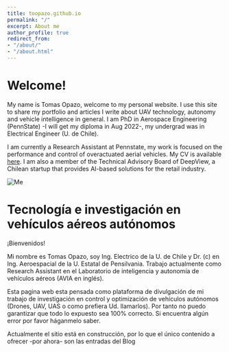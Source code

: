 ```yaml
---
title: toopazo.github.io
permalink: "/"
excerpt: About me
author_profile: true
redirect_from:
- "/about/"
- "/about.html"
---
```


# Welcome!

My name is Tomas Opazo, welcome to my personal website. I use this site to share my portfolio and articles I write about UAV technology, autonomy and vehicle intelligence in general. I am PhD in Aerospace Engineering (PennState) -I will get my diploma in Aug 2022-, my undergrad was in Electrical Engineer (U. de Chile). 

I am currently a Research Assistant at Pennstate, my work is focused on the performance and control of overactuated aerial vehicles. My CV is available [here](https://toopazo.github.io/files/toopazo_cv.pdf). I am also a member of the Technical Advisory Board of DeepView, a Chilean startup that provides AI-based solutions for the retail industry.

![Me](https://toopazo.github.io/images/toopazo_photo.jpg)

# Tecnología e investigación en vehículos aéreos autónomos

¡Bienvenidos! 

Mi nombre es Tomas Opazo, soy Ing. Electrico de la U. de Chile y Dr. (c) en Ing. Aeroespacial de la U. Estatal de Pensilvania. Trabajo actualmente como Research Assistant en el Laboratorio de inteligencia y autonomía de vehículos aéreos (AVIA en inglés). 

Esta pagina web esta pensada como plataforma de divulgación de mi trabajo de investigación en control y optimización de vehículos autónomos (Drones, UAV, UAS o como prefiera Ud. llamarlos). Por tanto no puedo garantizar que todo lo expuesto sea 100% correcto. Si encuentra algún error por favor háganmelo saber. 

Actualmente el sitio está en construcción, por lo que el único contenido a ofrecer -por ahora- son las entradas del Blog


